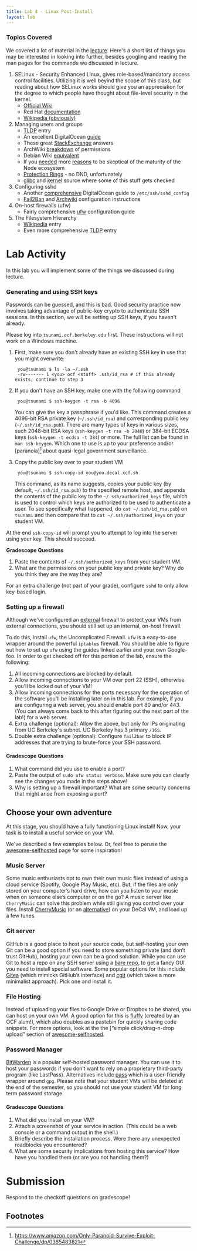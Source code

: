 ```yaml
---
title: Lab 4 - Linux Post-Install
layout: lab
---
```


### Topics Covered

We covered a lot of material in the 
[lecture](https://docs.google.com/presentation/d/1WXvw3ritRgR5fhKOug-VN_IG-SnXu2zC4vA70lvRmiw/edit).
Here's a short list of things you may be interested in looking into further, 
besides googling and reading the man pages for the commands we discussed in
lecture.

1. SELinux - Security Enhanced Linux, gives role-based/mandatory access control 
   facilities. Utilizing it is well beyind the scope of this class, but reading
   about how SELinux works should give you an appreciation for the degree to
   which people have thought about file-level security in the kernel.
   * [Official Wiki](selinunxproject.org) 
   * Red Hat [documentation](https://access.redhat.com/documentation/en-us/red_hat_enterprise_linux/6/html/security-enhanced_linux/chap-security-enhanced_linux-introduction)
   * [Wikipedia (obviously)](https://en.wikipedia.org/wiki/Security-Enhanced_Linux)
2. Managing users and groups
   * [TLDP](http://www.tldp.org/LDP/GNU-Linux-Tools-Summary/html/c6239.htm) entry
   * An excellent DigitalOcean [guide](https://www.digitalocean.com/community/tutorials/how-to-view-system-users-in-linux-on-ubuntu)
   * These great [StackExchange](https://unix.stackexchange.com/questions/74809/is-it-possible-to-hide-an-account-from-etc-passwd/74898#74898) answers
   * ArchWiki [breakdown](https://wiki.archlinux.org/index.php/File_permissions_and_attributes) of permissions
   * Debian Wiki [equivalent](https://wiki.debian.org/Permissions)
   * If you [needed](http://www.zdnet.com/article/show-stopping-bug-appears-in-npm-node-js-package-manager/) more [reasons](https://github.com/npm/npm/issues/19883) to be skeptical of the maturity of the Node ecosystem
   * [Protection Rings](https://en.wikipedia.org/wiki/Protection_ring) - no DND, unfortunately
   * [glibc](https://code.woboq.org/userspace/glibc/sysdeps/unix/sysv/linux/faccessat.c.html) and 
     [kernel](https://elixir.bootlin.com/linux/latest/source/fs/open.c#L353) source where some of this stuff gets checked
3. Configuring sshd 
   * Another [comprehensive](https://www.digitalocean.com/community/tutorials/how-to-tune-your-ssh-daemon-configuration-on-a-linux-vps)
     DigitalOcean guide to `/etc/ssh/sshd_config`
   * [Fail2Ban](https://fail2ban.org) and [Archwiki](https://wiki.archlinux.org/index.php/fail2ban) configuration instructions
4. On-host firewalls (ufw)
   * Fairly comprehensive [ufw](https://help.ubuntu.com/lts/serverguide/firewall.html) configuration guide
5. The Filesystem Hierarchy 
   * [Wikipedia](https://en.wikipedia.org/wiki/Filesystem_Hierarchy_Standard) entry
   * Even more comprehensive [TLDP](https://www.tldp.org/LDP/Linux-Filesystem-Hierarchy/html/index.html) entry

# Lab Activity

In this lab you will implement some of the things we 
discussed during lecture.

### Generating and using SSH keys

Passwords can be guessed, and this is bad. Good security practice now involves
taking advantage of public-key crypto to authenticate SSH sessions. In this
section, we will be setting up SSH keys, if you haven't already.

Please log into `tsunami.ocf.berkeley.edu` first. These instructions will not 
work on a Windows machine.

1. First, make sure you don't already have an existing SSH key in use that you 
might overwrite:

        you@tsunami $ ls -la ~/.ssh
        -rw------- 1 <you> ocf <stuff> .ssh/id_rsa # if this already exists, continue to step 3

2. If you don't have an SSH key, make one with the following command
    
        you@tsunami $ ssh-keygen -t rsa -b 4096
    
    You can give the key a passphrase if you'd like. This command creates a 
    4096-bit RSA private key (`~/.ssh/id_rsa`) and corresponding public key
    (`~/.ssh/id_rsa.pub`). There are many types of keys in various sizes, such
    2048-bit RSA keys (`ssh-keygen -t rsa -b 2048`) or 384-bit ECDSA keys
    (`ssh-keygen -t ecdsa -t 384`) or more. The full list can be found in
    `man ssh-keygen`. Which one to use is up to your preference and/or
    [paranoia][^paranoia] about quasi-legal government surveillance.

3. Copy the public key over to your student VM

        you@tsunami $ ssh-copy-id you@you.decal.xcf.sh
    
    This command, as its name suggests, copies your public key (by default, 
    `~/.ssh/id_rsa.pub`) to the specified remote host, and appends the contents
    of the public key to the `~/.ssh/authorized_keys` file, which is used to
    control which keys are authorized to be used to authenticate a user. To see
    specifically what happened, do `cat ~/.ssh/id_rsa.pub`) on `tsunami`
    and then compare that to `cat ~/.ssh/authorized_keys` on your student VM.

At the end `ssh-copy-id` will prompt you to attempt to log into the server 
using your key. This should succeed. 

**Gradescope Questions** 
1. Paste the contents of `~/.ssh/authorized_keys` from your 
student VM. 
2. What are the permissions on your public key and private key? Why do you think they
are the way they are?

For an extra challenge (not part of your grade), configure `sshd` to only allow key-based login.

### Setting up a firewall

Although we've configured an 
[external](https://github.com/0xcf/decal-utils/blob/master/terraform/firewall.tf)
firewall to protect your VMs from external connections, you should still set up an 
internal, on-host firewall.

To do this, install `ufw`, the Uncomplicated Firewall. `ufw` is a easy-to-use
wrapper around the powerful `iptables` firewall. You should be able to figure out
how to set up `ufw` using the guides linked earlier and your own Google-foo. In
order to get checked off for this portion of the lab, ensure the following:

1. All incoming connections are blocked by default.
2. Allow incoming connections to your VM over port 22 (SSH), otherwise you'll be
   locked out of your VM!
3. Allow incoming connections for the ports necessary for the operation of the
   software you'll be installing later on in this lab. For example, if you are configuring a web server, you should enable port 80 and/or 443. (You can always come back to this after figuring out the next part of the lab!)
   for a web server.
4. Extra challenge (optional): Allow the above, but only for IPs originating from UC Berkeley's
   subnet. UC Berkeley has 3 primary `/16`s.
5. Double extra challenge (optional): Configure `fail2ban` to block IP addresses that are trying
   to brute-force your SSH password.

#### Gradescope Questions
1. What command did you use to enable a port?
2. Paste the output of `sudo ufw status verbose`. Make sure you can clearly see the changes you made in the steps above!
3. Why is setting up a firewall important? What are some security concerns that might arise from exposing a port?

## Choose your own adventure

At this stage, you should have a fully functioning Linux install! Now, your task is to install a useful service on your VM.

We've described a few examples below. Or, feel free to peruse the [awesome-selfhosted](https://github.com/awesome-selfhosted/awesome-selfhosted) page for some inspiration!


### Music Server

Some music enthusiasts opt to own their own music files instead of using a cloud
service (Spotify, Google Play Music, etc). But, if the files are only stored on
your computer’s hard drive, how can you listen to your music when on someone else’s
computer or on the go? A music server like `CherryMusic` can solve this problem
while still giving you control over your files. Install
[CherryMusic](https://github.com/devsnd/cherrymusic) (or an
[alternative](https://github.com/Kickball/awesome-selfhosted#audio-streaming)) on your
DeCal VM, and load up a few tunes.

### Git server

GitHub is a good place to host your source code, but self-hosting your own Git
can be a good option if you need to store something private (and don’t trust GitHub),
hosting your own can be a good solution. While you can use Git to host a repo on any
SSH server using a [bare repo](http://www.saintsjd.com/2011/01/what-is-a-bare-git-repository/),
to get a fancy GUI you need to install special software. Some popular options
for this include [Gitea](https://gitea.io/en-us/) (which mimicks GitHub’s interface)
and [cgit](https://git.zx2c4.com/cgit/about/) (which takes a more minimalist approach).
Pick one and install it.

### File Hosting

Instead of uploading your files to Google Drive or Dropbox to be shared, you can
host on your own VM. A good option for this is [fluffy](https://github.com/chriskuehl/fluffy)
(created by an OCF alum!), which also doubles as a pastebin for quickly sharing code snippets.
For more options, look at the the [“simple click/drag-n-drop upload” section of
[awesome-selfhosted](https://github.com/Kickball/awesome-selfhosted#single-clickdrag-n-drop-upload).

### Password Manager

[BitWarden](https://blog.bitwarden.com/host-your-own-open-source-password-manager-ace147649936) is
a popular self-hosted password manager. You can use it to host your passwords if you
don’t want to rely on a proprietary third-party program (like LastPass). Alternatives include
[pass](https://passwordstore.org) which is a user-friendly wrapper around `gpg`. Please note that
your student VMs will be deleted at the end of the semester, so you should not use your student VM
for long term password storage.

#### Gradescope Questions
1. What did you install on your VM?
2. Attach a screenshot of your service in action. (This could be a web console or a command output in the shell.)
3. Briefly describe the installation process. Were there any unexpected roadblocks you encountered?
4. What are some security implications from hosting this service? How have you handled them (or are you not handling them?)

# Submission
Respond to the checkoff questions on gradescope!

## Footnotes
[^paranoia]: https://www.amazon.com/Only-Paranoid-Survive-Exploit-Challenge/dp/0385483821
